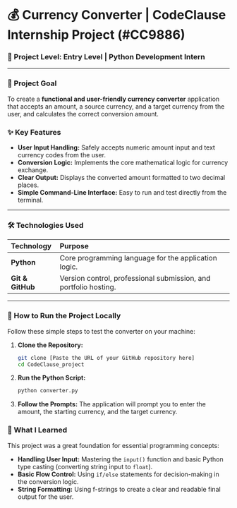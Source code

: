 # 💰 Currency Converter | CodeClause Internship Project (#CC9886)

### 🌟 Project Level: Entry Level | Python Development Intern

---

### 🎯 Project Goal

To create a **functional and user-friendly currency converter** application that accepts an amount, a source currency, and a target currency from the user, and calculates the correct conversion amount.

### ✨ Key Features

* **User Input Handling:** Safely accepts numeric amount input and text currency codes from the user.
* **Conversion Logic:** Implements the core mathematical logic for currency exchange.
* **Clear Output:** Displays the converted amount formatted to two decimal places.
* **Simple Command-Line Interface:** Easy to run and test directly from the terminal.

---

### 🛠 Technologies Used

| Technology | Purpose |
| :--- | :--- |
| **Python** | Core programming language for the application logic. |
| **Git & GitHub** | Version control, professional submission, and portfolio hosting. |

---

### 🚀 How to Run the Project Locally

Follow these simple steps to test the converter on your machine:

1.  **Clone the Repository:**
    ```bash
    git clone [Paste the URL of your GitHub repository here]
    cd CodeClause_project
    ```
2.  **Run the Python Script:**
    ```bash
    python converter.py
    ```
3.  **Follow the Prompts:** The application will prompt you to enter the amount, the starting currency, and the target currency.

### 🧠 What I Learned

This project was a great foundation for essential programming concepts:

* **Handling User Input:** Mastering the `input()` function and basic Python type casting (converting string input to `float`).
* **Basic Flow Control:** Using `if/else` statements for decision-making in the conversion logic.
* **String Formatting:** Using f-strings to create a clear and readable final output for the user.
